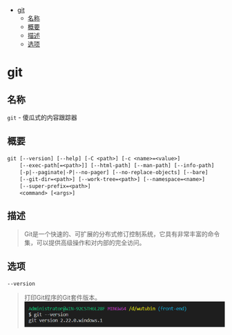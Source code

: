 - [git](#git)
  - [名称](#%e5%90%8d%e7%a7%b0)
  - [概要](#%e6%a6%82%e8%a6%81)
  - [描述](#%e6%8f%8f%e8%bf%b0)
  - [选项](#%e9%80%89%e9%a1%b9)
# git
## 名称
`git` - 傻瓜式的内容跟踪器
## 概要
```git
git [--version] [--help] [-C <path>] [-c <name>=<value>]
    [--exec-path[=<path>]] [--html-path] [--man-path] [--info-path]
    [-p|--paginate|-P|--no-pager] [--no-replace-objects] [--bare]
    [--git-dir=<path>] [--work-tree=<path>] [--namespace=<name>]
    [--super-prefix=<path>]
    <command> [<args>]
```
## 描述
> Git是一个快速的、可扩展的分布式修订控制系统，它具有非常丰富的命令集，可以提供高级操作和对内部的完全访问。

## 选项
`--version`
> 打印Git程序的Git套件版本。
> ![](./img/git/--version.png)